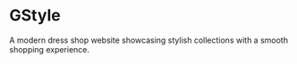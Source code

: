 # GStyle
A modern dress shop website showcasing stylish collections with a smooth shopping experience.
